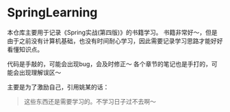 # SpringLearning
  本仓库主要用于记录《Spring实战(第四版)》的书籍学习。
  书籍非常好～，但是由于之前没有计算机基础，也没有时间耐心学习，因此需要记录学习思路才能好好看懂知识点。
  
  代码是手敲的，可能会出现bug，会及时修正～
  各个章节的笔记也是手打的，可能会出现理解误区～
  
  主要是为了激励自己，引用姚某的话：
  >这些东西还是需要学习的。不学习日子过不去啊～
  
